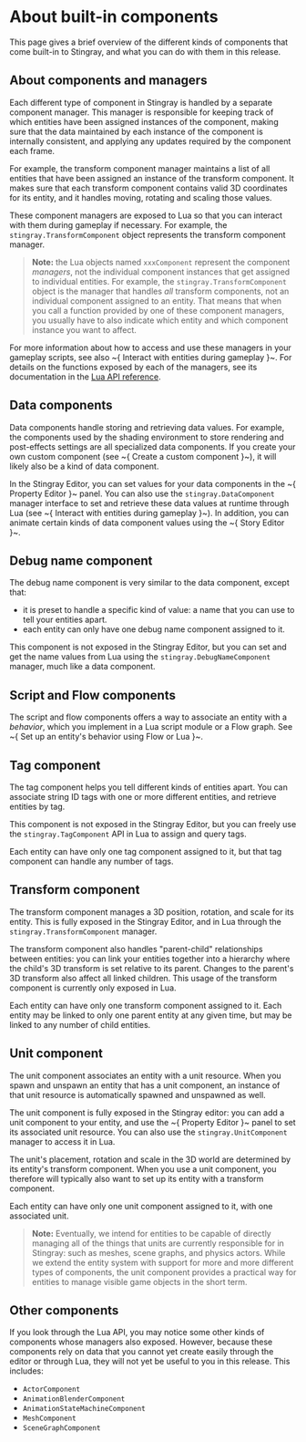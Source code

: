 # About built-in components

This page gives a brief overview of the different kinds of components that come built-in to Stingray, and what you can do with them in this release.

## About components and managers

Each different type of component in Stingray is handled by a separate component manager. This manager is responsible for keeping track of which entities have been assigned instances of the component, making sure that the data maintained by each instance of the component is internally consistent, and applying any updates required by the component each frame.

For example, the transform component manager maintains a list of all entities that have been assigned an instance of the transform component. It makes sure that each transform component contains valid 3D coordinates for its entity, and it handles moving, rotating and scaling those values.

These component managers are exposed to Lua so that you can interact with them during gameplay if necessary. For example, the `stingray.TransformComponent` object represents the transform component manager.

>	**Note:** the Lua objects named `xxxComponent` represent the component *managers*, not the individual component instances that get assigned to individual entities. For example, the `stingray.TransformComponent` object is the manager that handles *all* transform components, not an individual component assigned to an entity. That means that when you call a function provided by one of these component managers, you usually have to also indicate which entity and which component instance you want to affect.

For more information about how to access and use these managers in your gameplay scripts, see also ~{ Interact with entities during gameplay }~. For details on the functions exposed by each of the managers, see its documentation in the [Lua API reference](../../lua_ref/index.html).

## Data components

Data components handle storing and retrieving data values. For example, the components used by the shading environment to store rendering and post-effects settings are all specialized data components. If you create your own custom component (see ~{ Create a custom component }~), it will likely also be a kind of data component.

In the Stingray Editor, you can set values for your data components in the ~{ Property Editor }~ panel. You can also use the `stingray.DataComponent` manager interface to set and retrieve these data values at runtime through Lua (see ~{ Interact with entities during gameplay }~). In addition, you can animate certain kinds of data component values using the ~{ Story Editor }~.

## Debug name component

The debug name component is very similar to the data component, except that:

-	it is preset to handle a specific kind of value: a name that you can use to tell your entities apart.
-	each entity can only have one debug name component assigned to it.

This component is not exposed in the Stingray Editor, but you can set and get the name values from Lua using the `stingray.DebugNameComponent` manager, much like a data component.

## Script and Flow components

The script and flow components offers a way to associate an entity with a *behavior*, which you implement in a Lua script module or a Flow graph. See ~{ Set up an entity's behavior using Flow or Lua }~.

## Tag component

The tag component helps you tell different kinds of entities apart. You can associate string ID tags with one or more different entities, and retrieve entities by tag.

This component is not exposed in the Stingray Editor, but you can freely use the `stingray.TagComponent` API in Lua to assign and query tags.

Each entity can have only one tag component assigned to it, but that tag component can handle any number of tags.

## Transform component

The transform component manages a 3D position, rotation, and scale for its entity. This is fully exposed in the Stingray Editor, and in Lua through the `stingray.TransformComponent` manager.

The transform component also handles "parent-child" relationships between entities: you can link your entities together into a hierarchy where the child's 3D transform is set relative to its parent. Changes to the parent's 3D transform also affect all linked children. This usage of the transform component is currently only exposed in Lua.

Each entity can have only one transform component assigned to it. Each entity may be linked to only one parent entity at any given time, but may be linked to any number of child entities.

## Unit component

The unit component associates an entity with a unit resource. When you spawn and unspawn an entity that has a unit component, an instance of that unit resource is automatically spawned and unspawned as well.

The unit component is fully exposed in the Stingray editor: you can add a unit component to your entity, and use the ~{ Property Editor }~ panel to set its associated unit resource. You can also use the `stingray.UnitComponent` manager to access it in Lua.

The unit's placement, rotation and scale in the 3D world are determined by its entity's transform component. When you use a unit component, you therefore will typically also want to set up its entity with a transform component.

Each entity can have only one unit component assigned to it, with one associated unit.

>	**Note:** Eventually, we intend for entities to be capable of directly managing all of the things that units are currently responsible for in Stingray: such as meshes, scene graphs, and physics actors. While we extend the entity system with support for more and more different types of components, the unit component provides a practical way for entities to manage visible game objects in the short term.

## Other components

If you look through the Lua API, you may notice some other kinds of components whose managers also exposed. However, because these components rely on data that you cannot yet create easily through the editor or through Lua, they will not yet be useful to you in this release. This includes:

-	`ActorComponent`
-	`AnimationBlenderComponent`
-	`AnimationStateMachineComponent`
-	`MeshComponent`
-	`SceneGraphComponent`
